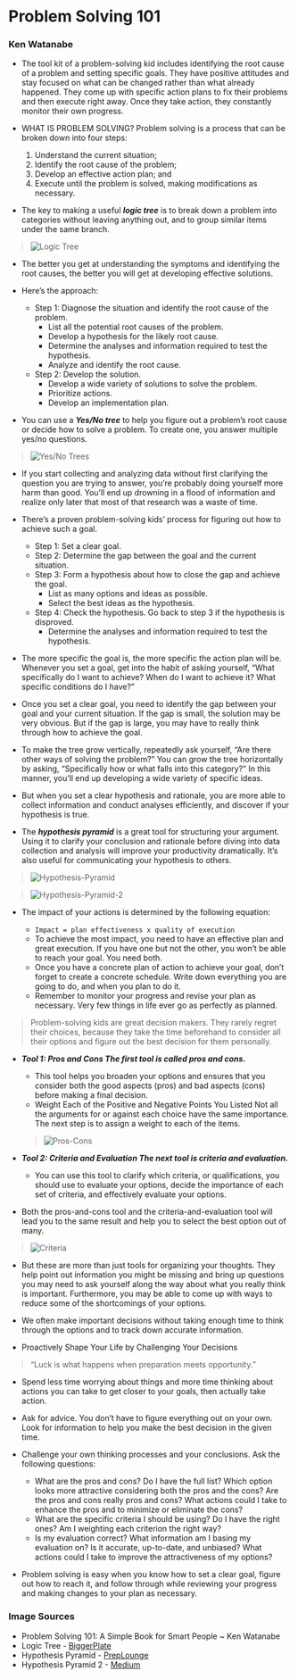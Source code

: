 # Problem Solving 101

### Ken Watanabe

- The tool kit of a problem-solving kid includes identifying the root cause of a problem and setting specific goals. They have positive attitudes and stay focused on what can be changed rather than what already happened. They come up with specific action plans to fix their problems and then execute right away. Once they take action, they constantly monitor their own progress.

- WHAT IS PROBLEM SOLVING? Problem solving is a process that can be broken down into four steps:

  1.  Understand the current situation;
  2.  Identify the root cause of the problem;
  3.  Develop an effective action plan; and
  4.  Execute until the problem is solved, making modifications as necessary.

- The key to making a useful **_logic tree_** is to break down a problem into categories without leaving anything out, and to group similar items under the same branch.

> ![Logic Tree](assets/images/prblem-solving-101/W1YnhE94_Logic-tree-issue-tree-example-from-Problem-Solving-101-mind-map.png)

- The better you get at understanding the symptoms and identifying the root causes, the better you will get at developing effective solutions.

- Here’s the approach:

  - Step 1: Diagnose the situation and identify the root cause of the problem.
    - List all the potential root causes of the problem.
    - Develop a hypothesis for the likely root cause.
    - Determine the analyses and information required to test the hypothesis.
    - Analyze and identify the root cause.
  - Step 2: Develop the solution.
    - Develop a wide variety of solutions to solve the problem.
    - Prioritize actions.
    - Develop an implementation plan.

- You can use a **_Yes/No tree_** to help you figure out a problem’s root cause or decide how to solve a problem. To create one, you answer multiple yes/no questions.

> ![Yes/No Trees](assets/images/prblem-solving-101/yes-no-tree-1.png)

- If you start collecting and analyzing data without first clarifying the question you are trying to answer, you’re probably doing yourself more harm than good. You’ll end up drowning in a flood of information and realize only later that most of that research was a waste of time.

- There’s a proven problem-solving kids’ process for figuring out how to achieve such a goal.

  - Step 1: Set a clear goal.
  - Step 2: Determine the gap between the goal and the current situation.
  - Step 3: Form a hypothesis about how to close the gap and achieve the goal.
    - List as many options and ideas as possible.
    - Select the best ideas as the hypothesis.
  - Step 4: Check the hypothesis. Go back to step 3 if the hypothesis is disproved.
    - Determine the analyses and information required to test the hypothesis.

- The more specific the goal is, the more specific the action plan will be. Whenever you set a goal, get into the habit of asking yourself, “What specifically do I want to achieve? When do I want to achieve it? What specific conditions do I have?”

- Once you set a clear goal, you need to identify the gap between your goal and your current situation. If the gap is small, the solution may be very obvious. But if the gap is large, you may have to really think through how to achieve the goal.

- To make the tree grow vertically, repeatedly ask yourself, “Are there other ways of solving the problem?” You can grow the tree horizontally by asking, “Specifically how or what falls into this category?” In this manner, you’ll end up developing a wide variety of specific ideas.

- But when you set a clear hypothesis and rationale, you are more able to collect information and conduct analyses efficiently, and discover if your hypothesis is true.

- The **_hypothesis pyramid_** is a great tool for structuring your argument. Using it to clarify your conclusion and rationale before diving into data collection and analysis will improve your productivity dramatically. It’s also useful for communicating your hypothesis to others.

> ![Hypothesis-Pyramid](assets/images/prblem-solving-101/10-Pyramid-Principle.png)

> ![Hypothesis-Pyramid-2](assets/images/prblem-solving-101/1_r7LOaOs-uMzPuIb6OO8s8w.png)

- The impact of your actions is determined by the following equation:

  - `Impact = plan effectiveness x quality of execution`
  - To achieve the most impact, you need to have an effective plan and great execution. If you have one but not the other, you won’t be able to reach your goal. You need both.
  - Once you have a concrete plan of action to achieve your goal, don’t forget to create a concrete schedule. Write down everything you are going to do, and when you plan to do it.
  - Remember to monitor your progress and revise your plan as necessary. Very few things in life ever go as perfectly as planned.

> Problem-solving kids are great decision makers. They rarely regret their choices, because they take the time beforehand to consider all their options and figure out the best decision for them personally.

- **_Tool 1: Pros and Cons The first tool is called pros and cons._**

  - This tool helps you broaden your options and ensures that you consider both the good aspects (pros) and bad aspects (cons) before making a final decision.
  - Weight Each of the Positive and Negative Points You Listed Not all the arguments for or against each choice have the same importance. The next step is to assign a weight to each of the items.

  > ![Pros-Cons](assets/images/prblem-solving-101/pros-cons.png)

- **_Tool 2: Criteria and Evaluation The next tool is criteria and evaluation._**

  - You can use this tool to clarify which criteria, or qualifications, you should use to evaluate your options, decide the importance of each set of criteria, and effectively evaluate your options.

- Both the pros-and-cons tool and the criteria-and-evaluation tool will lead you to the same result and help you to select the best option out of many.

> ![Criteria](assets/images/prblem-solving-101/criteria.png)

- But these are more than just tools for organizing your thoughts. They help point out information you might be missing and bring up questions you may need to ask yourself along the way about what you really think is important. Furthermore, you may be able to come up with ways to reduce some of the shortcomings of your options.

- We often make important decisions without taking enough time to think through the options and to track down accurate information.

- Proactively Shape Your Life by Challenging Your Decisions

> “Luck is what happens when preparation meets opportunity.”

- Spend less time worrying about things and more time thinking about actions you can take to get closer to your goals, then actually take action.

- Ask for advice. You don’t have to figure everything out on your own. Look for information to help you make the best decision in the given time.

- Challenge your own thinking processes and your conclusions. Ask the following questions:

  - What are the pros and cons? Do I have the full list? Which option looks more attractive considering both the pros and the cons? Are the pros and cons really pros and cons? What actions could I take to enhance the pros and to minimize or eliminate the cons?
  - What are the specific criteria I should be using? Do I have the right ones? Am I weighting each criterion the right way?
  - Is my evaluation correct? What information am I basing my evaluation on? Is it accurate, up-to-date, and unbiased? What actions could I take to improve the attractiveness of my options?

- Problem solving is easy when you know how to set a clear goal, figure out how to reach it, and follow through while reviewing your progress and making changes to your plan as necessary.

### Image Sources

- Problem Solving 101: A Simple Book for Smart People ~ Ken Watanabe
- Logic Tree - [BiggerPlate](https://www.biggerplate.com/mindmaps/W1YnhE94/logic-tree-issue-tree-example-from-problem-solving-101)
- Hypothesis Pyramid - [PrepLounge](https://www.preplounge.com/en/bootcamp.php/case-cracking-toolbox/structure-your-thoughts/pyramid-principle)
- Hypothesis Pyramid 2 - [Medium](https://medium.com/make-work-better/the-pyramid-principle-6705da58c582)
